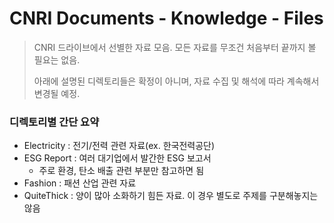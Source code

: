 # CNRI Documents - Knowledge - Files

> CNRI 드라이브에서 선별한 자료 모음.
> 모든 자료를 무조건 처음부터 끝까지 볼 필요는 없음.
>
> 아래에 설명된 디렉토리들은 확정이 아니며, 자료 수집 및 해석에 따라 계속해서 변경될 예정.

### 디렉토리별 간단 요약

- Electricity : 전기/전력 관련 자료(ex. 한국전력공단)
- ESG Report : 여러 대기업에서 발간한 ESG 보고서
  - 주로 환경, 탄소 배출 관련 부분만 참고하면 됨
- Fashion : 패션 산업 관련 자료
- QuiteThick : 양이 많아 소화하기 힘든 자료. 이 경우 별도로 주제를 구분해놓지는 않음
